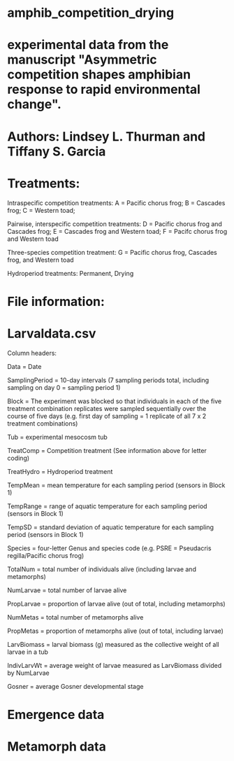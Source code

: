 # amphib_competition_drying

# experimental data from the manuscript "Asymmetric competition shapes amphibian response to rapid environmental change". 
# Authors: Lindsey L. Thurman and Tiffany S. Garcia

# Treatments:
Intraspecific competition treatments: A = Pacific chorus frog; B = Cascades frog; C = Western toad; 

Pairwise, interspecific competition treatments: D = Pacific chorus frog and Cascades frog; E = Cascades frog and Western toad; F = Pacifc chorus frog and Western toad

Three-species competition treatment:
G = Pacific chorus frog, Cascades frog, and Western toad

Hydroperiod treatments: Permanent, Drying

# File information: 

# Larvaldata.csv
Column headers:

Data = Date

SamplingPeriod = 10-day intervals (7 sampling periods total, including sampling on day 0 = sampling period 1)

Block = The experiment was blocked so that individuals in each of the five treatment combination replicates were sampled sequentially over the course of five days (e.g. first day of sampling = 1 replicate of all 7 x 2 treatment combinations)

Tub = experimental mesocosm tub 

TreatComp = Competition treatment (See information above for letter coding)

TreatHydro = Hydroperiod treatment

TempMean = mean temperature for each sampling period (sensors in Block 1)

TempRange = range of aquatic temperature for each sampling period (sensors in Block 1)

TempSD = standard deviation of aquatic temperature for each sampling period (sensors in Block 1)

Species = four-letter Genus and species code (e.g. PSRE = Pseudacris regilla/Pacific chorus frog)

TotalNum = total number of individuals alive (including larvae and metamorphs) 

NumLarvae = total number of larvae alive 

PropLarvae = proportion of larvae alive (out of total, including metamorphs) 

NumMetas = total number of metamorphs alive

PropMetas = proportion of metamorphs alive (out of total, including larvae)

LarvBiomass = larval biomass (g) measured as the collective weight of all larvae in a tub

IndivLarvWt = average weight of larvae measured as LarvBiomass divided by NumLarvae

Gosner = average Gosner developmental stage 


# Emergence data


# Metamorph data


